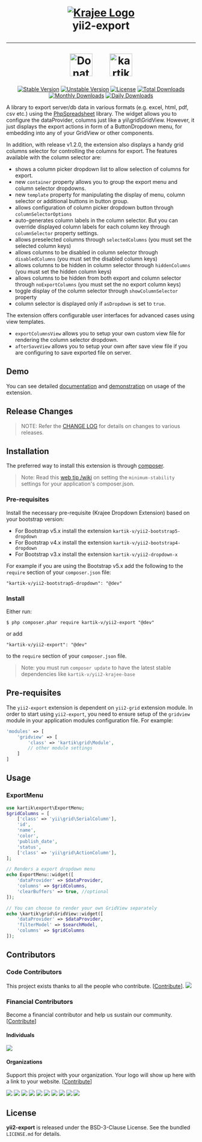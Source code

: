 <h1 align="center">
    <a href="http://demos.krajee.com" title="Krajee Demos" target="_blank">
        <img src="http://kartik-v.github.io/bootstrap-fileinput-samples/samples/krajee-logo-b.png" alt="Krajee Logo"/>
    </a>
    <br>
    yii2-export
    <hr>
    <a href="https://www.paypal.com/cgi-bin/webscr?cmd=_s-xclick&hosted_button_id=DTP3NZQ6G2AYU"
       title="Donate via Paypal" target="_blank"><img height="60" src="https://kartik-v.github.io/bootstrap-fileinput-samples/samples/donate.png" alt="Donate"/></a>
    &nbsp; &nbsp; &nbsp;
    <a href="https://www.buymeacoffee.com/kartikv" title="Buy me a coffee" ><img src="https://cdn.buymeacoffee.com/buttons/v2/default-yellow.png" height="60" alt="kartikv" /></a>
</h1>

<div align="center">

[![Stable Version](https://poser.pugx.org/kartik-v/yii2-export/v/stable)](https://packagist.org/packages/kartik-v/yii2-export)
[![Unstable Version](https://poser.pugx.org/kartik-v/yii2-export/v/unstable)](https://packagist.org/packages/kartik-v/yii2-export)
[![License](https://poser.pugx.org/kartik-v/yii2-export/license)](https://packagist.org/packages/kartik-v/yii2-export)
[![Total Downloads](https://poser.pugx.org/kartik-v/yii2-export/downloads)](https://packagist.org/packages/kartik-v/yii2-export)
[![Monthly Downloads](https://poser.pugx.org/kartik-v/yii2-export/d/monthly)](https://packagist.org/packages/kartik-v/yii2-export)
[![Daily Downloads](https://poser.pugx.org/kartik-v/yii2-export/d/daily)](https://packagist.org/packages/kartik-v/yii2-export)

</div>

A library to export server/db data in various formats (e.g. excel, html, pdf, csv etc.) using the [PhpSpreadsheet](https://github.com/PHPOffice/phpspreadsheet) library. The widget allows you to configure the dataProvider, columns just like a yii\grid\GridView. However, it just displays the export actions in form of a ButtonDropdown menu, for embedding into any of your GridView or other components.

In addition, with release v1.2.0, the extension also displays a handy grid columns selector for controlling the columns for export. The features available with the column selector are:

- shows a column picker dropdown list to allow selection of columns for export.
- new `container` property allows you to group the export menu and column selector dropdowns.
- new `template` property for manipulating the display of menu, column selector or additional buttons in button group.
- allows configuration of column picker dropdown button through `columnSelectorOptions`
- auto-generates column labels in the column selector. But you can override displayed column labels for each column key through `columnSelector` property settings.
- allows preselected columns through `selectedColumns` (you must set the selected column keys)
- allows columns to be disabled in column selector through `disabledColumns` (you must set the disabled column keys)
- allows columns to be hidden in column selector through `hiddenColumns` (you must set the hidden column keys)
- allows columns to be hidden from both export and column selector through `noExportColumns` (you must set the no export column keys)
- toggle display of the column selector through `showColumnSelector` property
- column selector is displayed only if `asDropdown` is set to `true`.

The extension offers configurable user interfaces for advanced cases using view templates.

- `exportColumnsView` allows you to setup your own custom view file for rendering the column selector dropdown.
- `afterSaveView` allows you to setup your own after save view file if you are configuring to save exported file on server.

## Demo
You can see detailed [documentation](http://demos.krajee.com/export) and [demonstration](http://demos.krajee.com/export-demo) on usage of the extension.

## Release Changes
> NOTE: Refer the [CHANGE LOG](https://github.com/kartik-v/yii2-export/blob/master/CHANGE.md) for details on changes to various releases.

## Installation

The preferred way to install this extension is through [composer](http://getcomposer.org/download/).

> Note: Read this [web tip /wiki](http://webtips.krajee.com/setting-composer-minimum-stability-application/) on setting the `minimum-stability` settings for your application's composer.json.

### Pre-requisites

Install the necessary pre-requisite (Krajee Dropdown Extension) based on your bootstrap version:

- For Bootstrap v5.x install the extension `kartik-v/yii2-bootstrap5-dropdown`
- For Bootstrap v4.x install the extension `kartik-v/yii2-bootstrap4-dropdown`
- For Bootstrap v3.x install the extension `kartik-v/yii2-dropdown-x`

For example if you are using the Bootstrap v5.x add the following to the `require` section of your `composer.json` file:

```
"kartik-v/yii2-bootstrap5-dropdown": "@dev"
```

### Install

Either run:

```
$ php composer.phar require kartik-v/yii2-export "@dev"
```

or add

```
"kartik-v/yii2-export": "@dev"
```

to the `require` section of your `composer.json` file.

> Note: you must run `composer update` to have the latest stable dependencies like `kartik-v/yii2-krajee-base`

## Pre-requisites

The `yii2-export` extension is dependent on `yii2-grid` extension module. In order to start using `yii2-export`, you need to ensure setup of the `gridview` module in your application modules configuration file. For example:

```php
'modules' => [
    'gridview' => [
        'class' => 'kartik\grid\Module',
        // other module settings
    ]
]
```

## Usage

### ExportMenu

```php
use kartik\export\ExportMenu;
$gridColumns = [
    ['class' => 'yii\grid\SerialColumn'],
    'id',
    'name',
    'color',
    'publish_date',
    'status',
    ['class' => 'yii\grid\ActionColumn'],
];

// Renders a export dropdown menu
echo ExportMenu::widget([
    'dataProvider' => $dataProvider,
    'columns' => $gridColumns,
    'clearBuffers' => true, //optional
]);

// You can choose to render your own GridView separately
echo \kartik\grid\GridView::widget([
    'dataProvider' => $dataProvider,
    'filterModel' => $searchModel,
    'columns' => $gridColumns
]);
```

## Contributors

### Code Contributors

This project exists thanks to all the people who contribute. [[Contribute](CONTRIBUTING.md)].
<a href="https://github.com/kartik-v/yii2-export/graphs/contributors"><img src="https://opencollective.com/yii2-export/contributors.svg?width=890&button=false" /></a>

### Financial Contributors

Become a financial contributor and help us sustain our community. [[Contribute](https://opencollective.com/yii2-export/contribute)]

#### Individuals

<a href="https://opencollective.com/yii2-export"><img src="https://opencollective.com/yii2-export/individuals.svg?width=890"></a>

#### Organizations

Support this project with your organization. Your logo will show up here with a link to your website. [[Contribute](https://opencollective.com/yii2-export/contribute)]

<a href="https://opencollective.com/yii2-export/organization/0/website"><img src="https://opencollective.com/yii2-export/organization/0/avatar.svg"></a>
<a href="https://opencollective.com/yii2-export/organization/1/website"><img src="https://opencollective.com/yii2-export/organization/1/avatar.svg"></a>
<a href="https://opencollective.com/yii2-export/organization/2/website"><img src="https://opencollective.com/yii2-export/organization/2/avatar.svg"></a>
<a href="https://opencollective.com/yii2-export/organization/3/website"><img src="https://opencollective.com/yii2-export/organization/3/avatar.svg"></a>
<a href="https://opencollective.com/yii2-export/organization/4/website"><img src="https://opencollective.com/yii2-export/organization/4/avatar.svg"></a>
<a href="https://opencollective.com/yii2-export/organization/5/website"><img src="https://opencollective.com/yii2-export/organization/5/avatar.svg"></a>
<a href="https://opencollective.com/yii2-export/organization/6/website"><img src="https://opencollective.com/yii2-export/organization/6/avatar.svg"></a>
<a href="https://opencollective.com/yii2-export/organization/7/website"><img src="https://opencollective.com/yii2-export/organization/7/avatar.svg"></a>
<a href="https://opencollective.com/yii2-export/organization/8/website"><img src="https://opencollective.com/yii2-export/organization/8/avatar.svg"></a>
<a href="https://opencollective.com/yii2-export/organization/9/website"><img src="https://opencollective.com/yii2-export/organization/9/avatar.svg"></a>

## License

**yii2-export** is released under the BSD-3-Clause License. See the bundled `LICENSE.md` for details.
